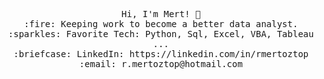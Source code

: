 <p align="center">
  <samp>
    Hi, I'm Mert! 👋 <br>
    :fire: Keeping work to become a better data analyst.  <br>
    :sparkles: Favorite Tech: Python, Sql, Excel, VBA, Tableau ... <br>
    :briefcase: LinkedIn: https://linkedin.com/in/rmertoztop <br>
    :email:	r.mertoztop@hotmail.com <br>
  </samp>
</p>
